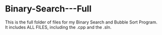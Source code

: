 # Binary-Search---Full
This is the full folder of files for my Binary Search and Bubble Sort Program. It includes ALL FILES, including the .cpp and the .sln.
